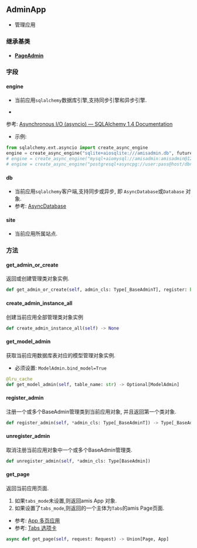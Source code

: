 ## AdminApp

- 管理应用

### 继承基类

- #### [PageAdmin](../PageAdmin)

### 字段

#### engine

- 当前应用`sqlalchemy`数据库引擎,支持同步引擎和异步引擎.

-
参考: [Asynchronous I/O (asyncio) — SQLAlchemy 1.4 Documentation](https://docs.sqlalchemy.org/en/14/orm/extensions/asyncio.html?highlight=async#sqlalchemy.ext.asyncio.AsyncEngine)
- 示例:

```python
from sqlalchemy.ext.asyncio import create_async_engine
engine = create_async_engine("sqlite+aiosqlite:///amisadmin.db", future=True)
# engine = create_async_engine("mysql+aiomysql://amisadmin:amisadmin@127.0.0.1:3306/amisadmin?charset=utf8mb4", future=True)
# engine = create_async_engine("postgresql+asyncpg://user:pass@host/dbname", future=True)
```

#### db

- 当前应用`sqlalchemy`客户端,支持同步或异步, 即 `AsyncDatabase`或`Database` 对象.
- 参考: [AsyncDatabase](../../utils/database)

#### site

- 当前应用所属站点.

### 方法

#### get_admin_or_create

返回或创建管理类对象实例.

```python
def get_admin_or_create(self, admin_cls: Type[_BaseAdminT], register: bool = True) -> Optional[_BaseAdminT]
```

#### create_admin_instance_all

创建当前应用全部管理类对象实例

```python
def create_admin_instance_all(self) -> None
```

#### get_model_admin

获取当前应用数据库表对应的模型管理对象实例.

- 必须设置: `ModelAdmin.bind_model=True`

```python
@lru_cache
def get_model_admin(self, table_name: str) -> Optional[ModelAdmin]
```

#### register_admin

注册一个或多个BaseAdmin管理类到当前应用对象, 并且返回第一个类对象.

```python
def register_admin(self, *admin_cls: Type[_BaseAdminT]) -> Type[_BaseAdminT]
```

#### unregister_admin

取消注册当前应用对象中一个或多个BaseAdmin管理类.

```python
def unregister_admin(self, *admin_cls: Type[BaseAdmin])
```

#### get_page

返回当前应用页面.

1. 如果`tabs_mode`未设置,则返回amis App 对象.
2. 如果设置了`tabs_mode`,则返回的一个主体为`Tabs`的amis Page页面.

- 参考: [App 多页应用](https://baidu.gitee.io/amis/zh-CN/components/app)
- 参考: [Tabs 选项卡](https://aisuda.bce.baidu.com/amis/zh-CN/components/tabs)

```python
async def get_page(self, request: Request) -> Union[Page, App]
```


